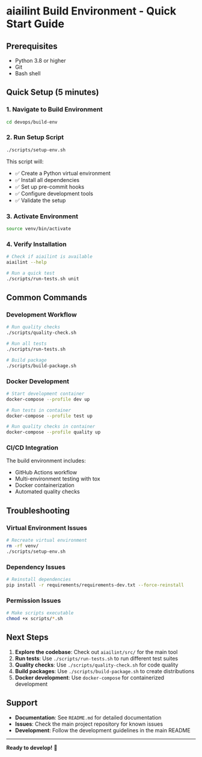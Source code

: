 # aiailint Build Environment - Quick Start Guide

## Prerequisites

- Python 3.8 or higher
- Git
- Bash shell

## Quick Setup (5 minutes)

### 1. Navigate to Build Environment

```bash
cd devops/build-env
```

### 2. Run Setup Script

```bash
./scripts/setup-env.sh
```

This script will:
- ✅ Create a Python virtual environment
- ✅ Install all dependencies
- ✅ Set up pre-commit hooks
- ✅ Configure development tools
- ✅ Validate the setup

### 3. Activate Environment

```bash
source venv/bin/activate
```

### 4. Verify Installation

```bash
# Check if aiailint is available
aiailint --help

# Run a quick test
./scripts/run-tests.sh unit
```

## Common Commands

### Development Workflow

```bash
# Run quality checks
./scripts/quality-check.sh

# Run all tests
./scripts/run-tests.sh

# Build package
./scripts/build-package.sh
```

### Docker Development

```bash
# Start development container
docker-compose --profile dev up

# Run tests in container
docker-compose --profile test up

# Run quality checks in container
docker-compose --profile quality up
```

### CI/CD Integration

The build environment includes:
- GitHub Actions workflow
- Multi-environment testing with tox
- Docker containerization
- Automated quality checks

## Troubleshooting

### Virtual Environment Issues

```bash
# Recreate virtual environment
rm -rf venv/
./scripts/setup-env.sh
```

### Dependency Issues

```bash
# Reinstall dependencies
pip install -r requirements/requirements-dev.txt --force-reinstall
```

### Permission Issues

```bash
# Make scripts executable
chmod +x scripts/*.sh
```

## Next Steps

1. **Explore the codebase**: Check out `aiailint/src/` for the main tool
2. **Run tests**: Use `./scripts/run-tests.sh` to run different test suites
3. **Quality checks**: Use `./scripts/quality-check.sh` for code quality
4. **Build packages**: Use `./scripts/build-package.sh` to create distributions
5. **Docker development**: Use `docker-compose` for containerized development

## Support

- **Documentation**: See `README.md` for detailed documentation
- **Issues**: Check the main project repository for known issues
- **Development**: Follow the development guidelines in the main README

---

**Ready to develop!** 🚀
